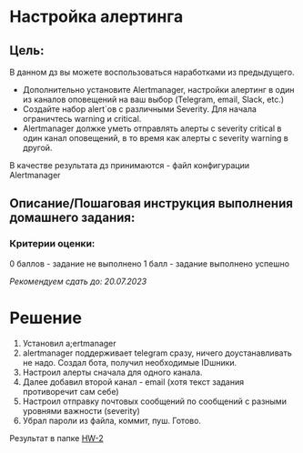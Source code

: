 # Настройка алертинга

## Цель:
В данном дз вы можете воспользоваться наработками из предыдущего.

- Дополнительно установите Alertmanager, настройки алертинг в один из каналов оповещений на ваш выбор (Telegram, email, Slack, etc.)
- Создайте набор alert`ов с различными Severity. Для начала ограничтесь warning и critical.
- Alertmanager должке уметь отправлять алерты с severity critical в один канал оповещений, в то время как алерты с severity warning в другой.


В качестве результата дз принимаются - файл конфигурации Alertmanager


## Описание/Пошаговая инструкция выполнения домашнего задания:

### Критерии оценки:
0 баллов - задание не выполнено
1 балл - задание выполнено успешно


*Рекомендуем сдать до: 20.07.2023*


# Решение

1. Установил a;ertmanager
2. alertmanager поддерживает telegram сразу, ничего доустанавливать не надо. Создал бота, получил необходимые IDшники.
3. Настроил алерты сначала для одного канала.
4. Далее добавил второй канал - email (хотя текст задания противоречит сам себе)
5. Настроил отправку почтовых сообщений по сообщений с разными уровнями важности (severity)
6. Убрал пароли из файла, коммит, пуш. Готово.

Результат в папке [HW-2](HW-2/alertman-config.yml)
